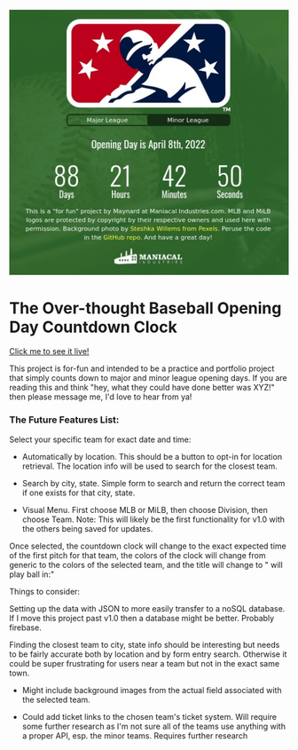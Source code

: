 ![Baseball Countdown](./baseballCountdown.jpg "Baseball Countdown")

# The Over-thought Baseball Opening Day Countdown Clock

[Click me to see it live!](https://maniacalmaynard.github.io/baseballCountdown/)

This project is for-fun and intended to be a practice and portfolio project that simply counts down to major and minor league opening days. If you are reading this and think "hey, what they could have done better was XYZ!" then please message me, I'd love to hear from ya!

### The Future Features List:

Select your specific team for exact date and time:

- Automatically by location. This should be a button to opt-in for location retrieval. The location info will be used to search for the closest team.

- Search by city, state. Simple form to search and return the correct team if one exists for that city, state.

- Visual Menu. First choose MLB or MiLB, then choose Division, then choose Team. Note: This will likely be the first functionality for v1.0 with the others being saved for updates.

Once selected, the countdown clock will change to the exact expected time of the first pitch for that team, the colors of the clock will change from generic to the colors of the selected team, and the title will change to "<yourteam> will play ball in:"

Things to consider:

Setting up the data with JSON to more easily transfer to a noSQL database. If I move this project past v1.0 then a database might be better. Probably firebase.

Finding the closest team to city, state info should be interesting but needs to be fairly accurate both by location and by form entry search. Otherwise it could be super frustrating for users near a team but not in the exact same town.

- Might include background images from the actual field associated with the selected team.

- Could add ticket links to the chosen team's ticket system. Will require some further research as I'm not sure all of the teams use anything with a proper API, esp. the minor teams. Requires further research
